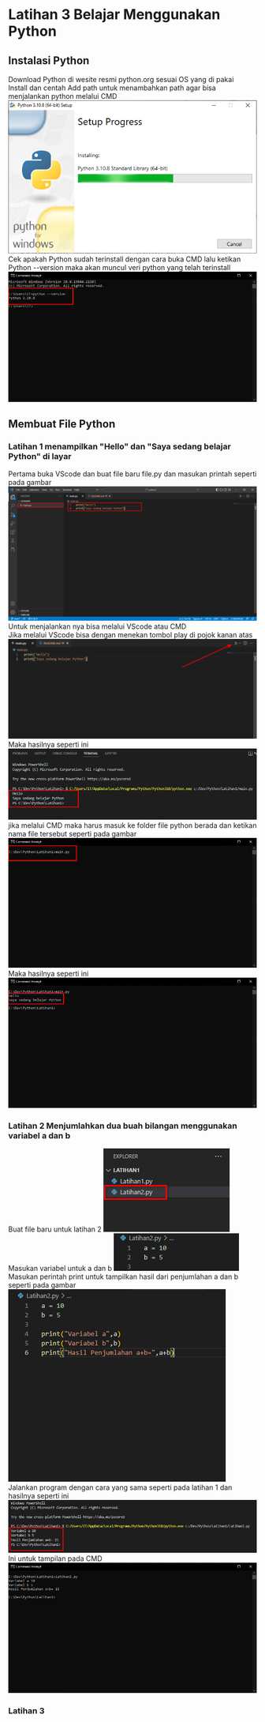 # Latihan 3 Belajar Menggunakan Python

## Instalasi Python
Download Python di wesite resmi python.org sesuai OS yang di pakai <br />
Install dan centah Add path untuk menambahkan path agar bisa menjalankan python melalui CMD
![Gambar 1](screnshoot/ss1.png)<br />
Cek apakah Python sudah terinstall dengan cara buka CMD lalu ketikan Python --version maka akan muncul veri python yang telah terinstall
![Gambar 2](screnshoot/ss2.png)


## Membuat File Python
### Latihan 1 menampilkan "Hello" dan "Saya sedang belajar Python" di layar
Pertama buka VScode dan buat file baru file.py dan masukan printah seperti pada gambar
![Gambar 3](screnshoot/ss3.png)
Untuk menjalankan nya bisa melalui VScode atau CMD <br />
Jika melalui VScode bisa dengan menekan tombol play di pojok kanan atas
![Gambar 4](screnshoot/ss4.png)
Maka hasilnya seperti ini
![Gambar 5](screnshoot/ss5.png)
jika melalui CMD maka harus masuk ke folder file python berada dan ketikan nama file tersebut seperti pada gambar
![Gambar 6](screnshoot/ss6.png)
Maka hasilnya seperti ini
![Gambar 7](screnshoot/ss7.png) <br />
### Latihan 2 Menjumlahkan dua buah bilangan menggunakan variabel a dan b
Buat file baru untuk latihan 2 
![Gambar 8](screnshoot/ss8.png)
Masukan variabel untuk a dan b
![Gambar 9](screnshoot/ss9.png)
Masukan perintah print untuk tampilkan hasil dari penjumlahan a dan b seperti pada gambar
![Gambar 10](screnshoot/ss10.png)
Jalankan program dengan cara yang sama seperti pada latihan 1 dan hasilnya seperti ini
![Gambar 11](screnshoot/ss11.png)
Ini untuk tampilan pada CMD
![Gambar 12](screnshoot/ss12.png)
### Latihan 3 









